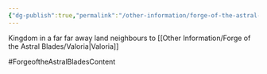 ```yaml
---
{"dg-publish":true,"permalink":"/other-information/forge-of-the-astral-blades/locations/redspire/","noteIcon":"","created":"2024-04-29T23:18:33.900+01:00","updated":"2024-12-13T17:46:39.103+00:00"}
---
```


Kingdom in a far far away land
neighbours to [[Other Information/Forge of the Astral Blades/Valoria\|Valoria]]

#ForgeoftheAstralBladesContent  